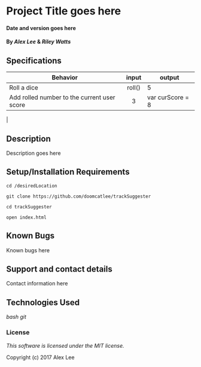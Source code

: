 
# Project Title goes here

#### Date and version goes here

#### By _Alex Lee_ & _Riley Watts_

## Specifications

|Behavior| input | output|
|--|:--:| -- |
|Roll a dice | roll() | 5
|Add rolled number to the current user score | 3 | var curScore = 8
|
## Description

Description goes here

## Setup/Installation Requirements
```
cd /desiredLocation
```
```
git clone https://github.com/doomcatlee/trackSuggester
```
```
cd trackSuggester
```
```
open index.html
```

## Known Bugs

Known bugs here

## Support and contact details

Contact information here

## Technologies Used

_bash_
_git_

### License

*This software is licensed under the MIT license.*

Copyright (c) 2017 Alex Lee
